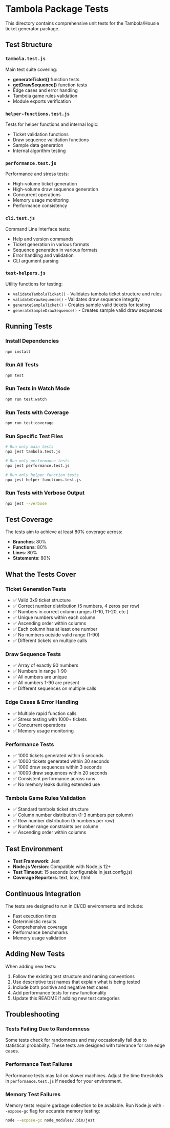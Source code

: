 # Tambola Package Tests

This directory contains comprehensive unit tests for the Tambola/Housie ticket generator package.

## Test Structure

### `tambola.test.js`
Main test suite covering:
- **generateTicket()** function tests
- **getDrawSequence()** function tests
- Edge cases and error handling
- Tambola game rules validation
- Module exports verification

### `helper-functions.test.js`
Tests for helper functions and internal logic:
- Ticket validation functions
- Draw sequence validation functions
- Sample data generation
- Internal algorithm testing

### `performance.test.js`
Performance and stress tests:
- High-volume ticket generation
- High-volume draw sequence generation
- Concurrent operations
- Memory usage monitoring
- Performance consistency

### `cli.test.js`
Command Line Interface tests:
- Help and version commands
- Ticket generation in various formats
- Sequence generation in various formats
- Error handling and validation
- CLI argument parsing

### `test-helpers.js`
Utility functions for testing:
- `validateTambolaTicket()` - Validates tambola ticket structure and rules
- `validateDrawSequence()` - Validates draw sequence integrity
- `generateSampleTicket()` - Creates sample valid tickets for testing
- `generateSampleDrawSequence()` - Creates sample valid draw sequences

## Running Tests

### Install Dependencies
```bash
npm install
```

### Run All Tests
```bash
npm test
```

### Run Tests in Watch Mode
```bash
npm run test:watch
```

### Run Tests with Coverage
```bash
npm run test:coverage
```

### Run Specific Test Files
```bash
# Run only main tests
npx jest tambola.test.js

# Run only performance tests
npx jest performance.test.js

# Run only helper function tests
npx jest helper-functions.test.js
```

### Run Tests with Verbose Output
```bash
npx jest --verbose
```

## Test Coverage

The tests aim to achieve at least 80% coverage across:
- **Branches**: 80%
- **Functions**: 80%
- **Lines**: 80%
- **Statements**: 80%

## What the Tests Cover

### Ticket Generation Tests
- ✅ Valid 3x9 ticket structure
- ✅ Correct number distribution (5 numbers, 4 zeros per row)
- ✅ Numbers in correct column ranges (1-10, 11-20, etc.)
- ✅ Unique numbers within each column
- ✅ Ascending order within columns
- ✅ Each column has at least one number
- ✅ No numbers outside valid range (1-90)
- ✅ Different tickets on multiple calls

### Draw Sequence Tests
- ✅ Array of exactly 90 numbers
- ✅ Numbers in range 1-90
- ✅ All numbers are unique
- ✅ All numbers 1-90 are present
- ✅ Different sequences on multiple calls

### Edge Cases & Error Handling
- ✅ Multiple rapid function calls
- ✅ Stress testing with 1000+ tickets
- ✅ Concurrent operations
- ✅ Memory usage monitoring

### Performance Tests
- ✅ 1000 tickets generated within 5 seconds
- ✅ 10000 tickets generated within 30 seconds
- ✅ 1000 draw sequences within 3 seconds
- ✅ 10000 draw sequences within 20 seconds
- ✅ Consistent performance across runs
- ✅ No memory leaks during extended use

### Tambola Game Rules Validation
- ✅ Standard tambola ticket structure
- ✅ Column number distribution (1-3 numbers per column)
- ✅ Row number distribution (5 numbers per row)
- ✅ Number range constraints per column
- ✅ Ascending order within columns

## Test Environment

- **Test Framework**: Jest
- **Node.js Version**: Compatible with Node.js 12+
- **Test Timeout**: 15 seconds (configurable in jest.config.js)
- **Coverage Reporters**: text, lcov, html

## Continuous Integration

The tests are designed to run in CI/CD environments and include:
- Fast execution times
- Deterministic results
- Comprehensive coverage
- Performance benchmarks
- Memory usage validation

## Adding New Tests

When adding new tests:

1. Follow the existing test structure and naming conventions
2. Use descriptive test names that explain what is being tested
3. Include both positive and negative test cases
4. Add performance tests for new functionality
5. Update this README if adding new test categories

## Troubleshooting

### Tests Failing Due to Randomness
Some tests check for randomness and may occasionally fail due to statistical probability. These tests are designed with tolerance for rare edge cases.

### Performance Test Failures
Performance tests may fail on slower machines. Adjust the time thresholds in `performance.test.js` if needed for your environment.

### Memory Test Failures
Memory tests require garbage collection to be available. Run Node.js with `--expose-gc` flag for accurate memory testing:
```bash
node --expose-gc node_modules/.bin/jest
``` 